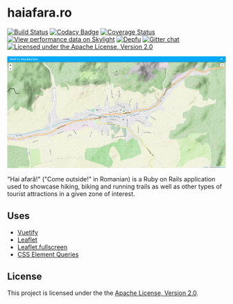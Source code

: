 # haiafara.ro

[![Build Status](https://travis-ci.org/haiafara/haiafara-ro.svg?branch=master)](https://travis-ci.org/haiafara/haiafara-ro)
[![Codacy Badge](https://api.codacy.com/project/badge/Grade/37d1b34d997a47709df0f85dcc6ca467)](https://app.codacy.com/app/haiafara/haiafara-ro?utm_source=github.com&utm_medium=referral&utm_content=haiafara/haiafara-ro&utm_campaign=Badge_Grade_Dashboard)
[![Coverage Status](https://coveralls.io/repos/github/haiafara/haiafara-ro/badge.svg?branch=development)](https://coveralls.io/github/haiafara/haiafara-ro?branch=development)
[![View performance data on Skylight](https://badges.skylight.io/status/P2iwuIZhzoOK.svg)](https://oss.skylight.io/app/applications/P2iwuIZhzoOK)
[![Depfu](https://badges.depfu.com/badges/8de533e4fd24653ae0761504fb31f64a/overview.svg)](https://depfu.com/github/haiafara/haiafara-ro?project_id=7587)
[![Gitter chat](https://badges.gitter.im/haiafara/community.png)](https://gitter.im/haiafara/community)
[![Licensed under the Apache License, Version 2.0](https://img.shields.io/badge/License-Apache%202.0-blue.svg)](http://www.apache.org/licenses/LICENSE-2.0)

![haiafara.ro screenshot](support/haiafara-screenshot.png)

"Hai afară!" ("Come outside!" in Romanian) is a Ruby on Rails application used to showcase hiking, biking and running trails as well as other types of tourist attractions in a given zone of interest.

## Uses

* [Vuetify](https://vuetifyjs.com/en/)
* [Leaflet](https://leafletjs.com/)
* [Leaflet.fullscreen](https://github.com/Leaflet/Leaflet.fullscreen)
* [CSS Element Queries](https://github.com/marcj/css-element-queries)

## License

This project is licensed under the the [Apache License, Version 2.0](http://www.apache.org/licenses/LICENSE-2.0).
